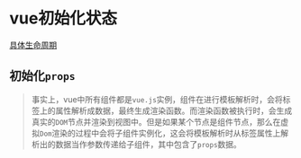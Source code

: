 # vue初始化状态
[具体生命周期](/frame/Vue/vue生命周期.html#初始化阶段)
## 初始化`props`
> 事实上，vue中所有组件都是`vue.js`实例，组件在进行模板解析时，会将标签上的属性解析成数据，最终生成渲染函数。而渲染函数被执行时，会生成真实的`DOM`节点并渲染到视图中。但是如果某个节点是组件节点，那么在虚拟`Dom`渲染的过程中会将子组件实例化，这会将模板解析时从标签属性上解析出的数据当作参数传递给子组件，其中包含了`props`数据。